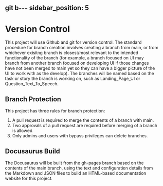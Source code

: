 git b---
sidebar_position: 5
---

# Version Control

This project will use Github and git for version control. The standard procedure for branch creation involves creating a branch from main, or from whichever exisitng branch is closest/most relevant to the intended functionality of the branch (for example, a branch focused on UI may branch from another branch focused on developing UI if those changes have not been merged to main yet so they can have a bigger picture of the UI to work with as the develop). The branches will be named based on the task or story the branch is working on, such as Landing_Page_UI or Question_Text_To_Speech.

## Branch Protection

This project has three rules for branch protection:
1. A pull request is required to merge the contents of a branch with main.
2. Two approvals of a pull request are required before merging of a branch is allowed.
3. Only admins and users with bypass privileges can delete branches.


## Docusaurus Build
The Docusaurus will be built from the gh-pages branch based on the contents of the main branch, using the text and configuration details from the Markdown and JSON files to build an HTML-based documentation website for this project. 

